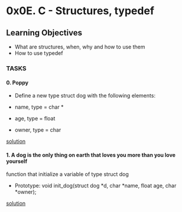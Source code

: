 # 0x0E. C - Structures, typedef

## Learning Objectives
- What are structures, when, why and how to use them
- How to use typedef

### TASKS
#### 0. Poppy
- Define a new type struct dog with the following elements:

- name, type = char *
- age, type = float
- owner, type = char 


[solution](/0x0E-structures_typedef/dog.h)

#### 1. A dog is the only thing on earth that loves you more than you love yourself
function that initialize a variable of type struct dog

- Prototype: void init_dog(struct dog *d, char *name, float age, char *owner);

[solution](/0x0E-structures_typedef/1-init_dog.c)

